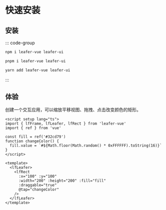 # 快速安装

## 安装

::: code-group

```bash [npm]
npm i leafer-vue leafer-ui
```

```bash [pnpm]
pnpm i leafer-vue leafer-ui
```

```bash [yarn]
yarn add leafer-vue leafer-ui
```

:::

## 体验

创建一个交互应用，可以缩放平移视图、拖拽、点击改变颜色的矩形。

```vue
<script setup lang="ts">
import { lfFrame, lfLeafer, lfRect } from 'leafer-vue'
import { ref } from 'vue'

const fill = ref('#32cd79')
function changeColor() {
  fill.value = `#${Math.floor(Math.random() * 0xFFFFFF).toString(16)}`
}
</script>

<template>
  <lfLeafer>
    <lfRect
      :x="100" :y="100"
      :width="200" :height="200" :fill="fill"
      :draggable="true"
      @tap="changeColor"
    />
  </lfLeafer>
</template>
```
